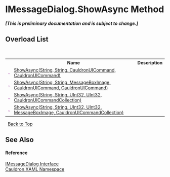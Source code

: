 # IMessageDialog.ShowAsync Method 
 _**\[This is preliminary documentation and is subject to change.\]**_


## Overload List
&nbsp;<table><tr><th></th><th>Name</th><th>Description</th></tr><tr><td>![Public method](media/pubmethod.gif "Public method")</td><td><a href="M_Cauldron_XAML_IMessageDialog_ShowAsync">ShowAsync(String, String, CauldronUICommand, CauldronUICommand)</a></td><td /></tr><tr><td>![Public method](media/pubmethod.gif "Public method")</td><td><a href="M_Cauldron_XAML_IMessageDialog_ShowAsync_1">ShowAsync(String, String, MessageBoxImage, CauldronUICommand, CauldronUICommand)</a></td><td /></tr><tr><td>![Public method](media/pubmethod.gif "Public method")</td><td><a href="M_Cauldron_XAML_IMessageDialog_ShowAsync_2">ShowAsync(String, String, UInt32, UInt32, CauldronUICommandCollection)</a></td><td /></tr><tr><td>![Public method](media/pubmethod.gif "Public method")</td><td><a href="M_Cauldron_XAML_IMessageDialog_ShowAsync_3">ShowAsync(String, String, UInt32, UInt32, MessageBoxImage, CauldronUICommandCollection)</a></td><td /></tr></table>&nbsp;
<a href="#imessagedialog.showasync-method">Back to Top</a>

## See Also


#### Reference
<a href="T_Cauldron_XAML_IMessageDialog">IMessageDialog Interface</a><br /><a href="N_Cauldron_XAML">Cauldron.XAML Namespace</a><br />